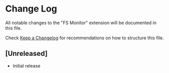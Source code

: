 # Change Log

All notable changes to the "FS Monitor" extension will be documented in this file.

Check [Keep a Changelog](http://keepachangelog.com/) for recommendations on how to structure this file.

## [Unreleased]

-   Initial release
